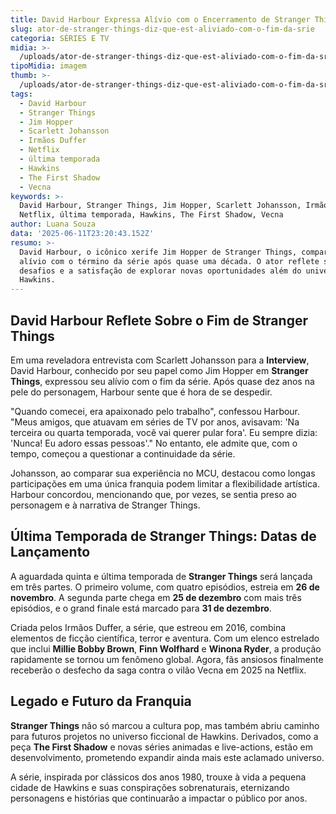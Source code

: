 ```yaml
---
title: David Harbour Expressa Alívio com o Encerramento de Stranger Things
slug: ator-de-stranger-things-diz-que-est-aliviado-com-o-fim-da-srie
categoria: SÉRIES E TV
midia: >-
  /uploads/ator-de-stranger-things-diz-que-est-aliviado-com-o-fim-da-srie-thumb.png
tipoMidia: imagem
thumb: >-
  /uploads/ator-de-stranger-things-diz-que-est-aliviado-com-o-fim-da-srie-thumb.png
tags:
  - David Harbour
  - Stranger Things
  - Jim Hopper
  - Scarlett Johansson
  - Irmãos Duffer
  - Netflix
  - última temporada
  - Hawkins
  - The First Shadow
  - Vecna
keywords: >-
  David Harbour, Stranger Things, Jim Hopper, Scarlett Johansson, Irmãos Duffer,
  Netflix, última temporada, Hawkins, The First Shadow, Vecna
author: Luana Souza
data: '2025-06-11T23:20:43.152Z'
resumo: >-
  David Harbour, o icônico xerife Jim Hopper de Stranger Things, compartilha seu
  alívio com o término da série após quase uma década. O ator reflete sobre os
  desafios e a satisfação de explorar novas oportunidades além do universo de
  Hawkins.
---
```


## David Harbour Reflete Sobre o Fim de Stranger Things

Em uma reveladora entrevista com Scarlett Johansson para a **Interview**, David Harbour, conhecido por seu papel como Jim Hopper em **Stranger Things**, expressou seu alívio com o fim da série. Após quase dez anos na pele do personagem, Harbour sente que é hora de se despedir.

"Quando comecei, era apaixonado pelo trabalho", confessou Harbour. "Meus amigos, que atuavam em séries de TV por anos, avisavam: 'Na terceira ou quarta temporada, você vai querer pular fora'. Eu sempre dizia: 'Nunca! Eu adoro essas pessoas'." No entanto, ele admite que, com o tempo, começou a questionar a continuidade da série.

Johansson, ao comparar sua experiência no MCU, destacou como longas participações em uma única franquia podem limitar a flexibilidade artística. Harbour concordou, mencionando que, por vezes, se sentia preso ao personagem e à narrativa de Stranger Things.

## Última Temporada de Stranger Things: Datas de Lançamento

A aguardada quinta e última temporada de **Stranger Things** será lançada em três partes. O primeiro volume, com quatro episódios, estreia em **26 de novembro**. A segunda parte chega em **25 de dezembro** com mais três episódios, e o grand finale está marcado para **31 de dezembro**.

Criada pelos Irmãos Duffer, a série, que estreou em 2016, combina elementos de ficção científica, terror e aventura. Com um elenco estrelado que inclui **Millie Bobby Brown**, **Finn Wolfhard** e **Winona Ryder**, a produção rapidamente se tornou um fenômeno global. Agora, fãs ansiosos finalmente receberão o desfecho da saga contra o vilão Vecna em 2025 na Netflix.

## Legado e Futuro da Franquia

**Stranger Things** não só marcou a cultura pop, mas também abriu caminho para futuros projetos no universo ficcional de Hawkins. Derivados, como a peça **The First Shadow** e novas séries animadas e live-actions, estão em desenvolvimento, prometendo expandir ainda mais este aclamado universo.

A série, inspirada por clássicos dos anos 1980, trouxe à vida a pequena cidade de Hawkins e suas conspirações sobrenaturais, eternizando personagens e histórias que continuarão a impactar o público por anos.
